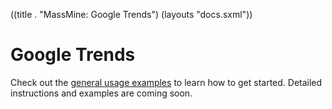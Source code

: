 ((title . "MassMine: Google Trends")
 (layouts "docs.sxml"))

# Google Trends

Check out the [general usage examples](/docs/config.html) to learn how to get started. Detailed instructions and examples are coming soon. 
